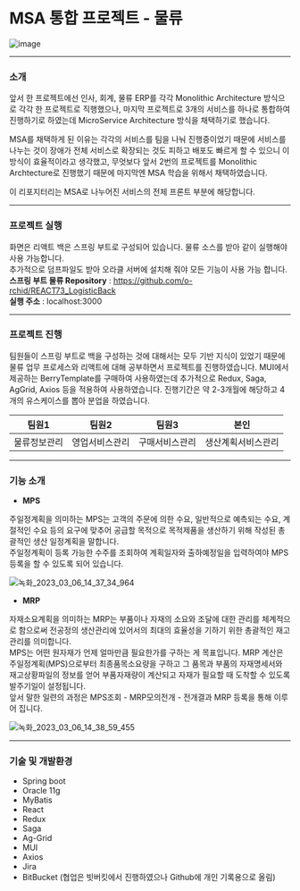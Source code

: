 # MSA 통합 프로젝트 - 물류

![image](https://user-images.githubusercontent.com/106158682/223021208-804d6650-5800-4583-98cc-08facb8f658c.png)

---
### 소개

앞서 한 프로젝트에선 인사, 회계, 물류 ERP를 각각 Monolithic Architecture 방식으로 각각 한 프로젝트로 직행했으나, 마지막 프로젝트로 3개의 서비스를 하나로 통합하여 진행하기로 하였는데 MicroService Architecture 방식을 채택하기로 했습니다. 

MSA를 채택하게 된 이유는 각각의 서비스를 팀을 나눠 진행중이었기 때문에 서비스를 나누는 것이 장애가 전체 서비스로 확장되는 것도 피하고 배포도 빠르게 할 수 있으니 이 방식이 효율적이라고 생각했고, 무엇보다 앞서 2번의 프로젝트를 Monolithic Archtecture로 진행했기 때문에 마지막엔 MSA 학습을 위해서 채택하였습니다.

이 리포지터리는 MSA로 나누어진 서비스의 전체 프론트 부분에 해당합니다.

---
### 프로젝트 실행

화면은 리액트 백은 스프링 부트로 구성되어 있습니다. 물류 소스를 받아 같이 실행해야 사용 가능합니다.  
추가적으로 덤프파일도 받아 오라클 서버에 설치해 줘야 모든 기능이 사용 가능 합니다.  
**스프링 부트 물류 Repository** : https://github.com/o-rchid/REACT73_LogisticBack  
**실행 주소** : localhost:3000

---

### 프로젝트 진행

팀원들이 스프링 부트로 백을 구성하는 것에 대해서는 모두 기반 지식이 있었기 때문에 물류 업무 프로세스와 리액트에 대해 공부하면서 프로젝트를 진행하였습니다. MUI에서 제공하는 BerryTemplate를 구매하여 사용하였는데 추가적으로 Redux, Saga, AgGrid, Axios 등을 적용하여 사용하였습니다. 진행기간은 약 2-3개월에 해당하고 4개의 유스케이스를 뽑아 분업을 하였습니다. 


팀원1 | 팀원2 | 팀원3 | 본인 |
--- | --- | --- | --- | 
물류정보관리 | 영업서비스관리 | 구매서비스관리 | 생산계획서비스관리 |

---

### 기능 소개  

- **MPS**  

주일정계획을 의미하는 MPS는 고객의 주문에 의한 수요, 일반적으로 예측되는 수요, 계절적인 수요 등의 요구에 맞추어 공급할 목적으로 목적제품을 생산하기 위해 작성된 총괄적인 생산 일정계획을 말합니다.  
주일정계획이 등록 가능한 수주를 조회하여 계획일자와 출하예정일을 입력하여야 MPS 등록을 할 수 있도록 되어 있습니다.  

![녹화_2023_03_06_14_37_34_964](https://user-images.githubusercontent.com/106158682/223030341-11c45f4d-fe9d-4b3c-92d8-904269b576d4.gif)
  

- **MRP**  

자재소요계획을 의미하는 MRP는 부품이나 자재의 소요와 조달에 대한 관리를 체계적으로 함으로써 전공정의 생산관리에 있어서의 최대의 효율성을 기하기 위한 총괄적인 재고관리를 의미합니다.  
MPS는 어떤 원자재가 언제 얼마만큼 필요한가를 구하는 게 목표입니다. MRP 계산은 주일정계획(MPS)으로부터 최종품목소요량을 구하고 그 품목과 부품의 자재명세서와 재고상황파일의 정보를 얻어 부품자재량이 계산되고 자재가 필요할 때 도착할 수 있도록 발주기일이 설정됩니다.  
앞서 말한 일련의 과정은 MPS조회 - MRP모의전개 - 전개결과 MRP 등록을 통해 이루어 집니다.

![녹화_2023_03_06_14_38_59_455](https://user-images.githubusercontent.com/106158682/223029186-9db42b26-ce3c-4811-a601-30fee4ee5d64.gif)

---

### 기술 및 개발환경  
 
- Spring boot 
- Oracle 11g
- MyBatis
- React  
- Redux  
- Saga  
- Ag-Grid  
- MUI
- Axios  
- Jira
- BitBucket (협업은 빗버킷에서 진행하였으나 Github에 개인 기록용으로 올림)  
